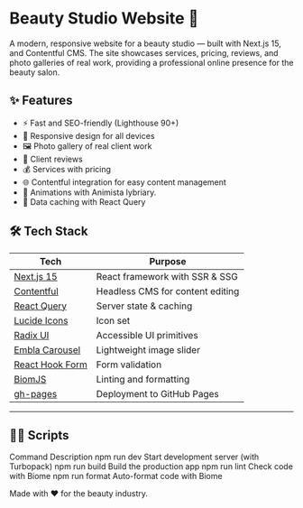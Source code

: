 # Beauty Studio Website 💄

A modern, responsive website for a beauty studio — built with Next.js 15, and Contentful CMS. The site showcases services, pricing, reviews, and photo galleries of real work, providing a professional online presence for the beauty salon.

## ✨ Features

- ⚡️ Fast and SEO-friendly (Lighthouse 90+)
- 💅 Responsive design for all devices
- 🖼️ Photo gallery of real client work
- 💬 Client reviews
- 💰 Services with pricing
- 🌐 Contentful integration for easy content management
- 📸 Animations with Animista lybriary.
- 🧠 Data caching with React Query

## 🛠️ Tech Stack

| Tech                | Purpose                              |
|---------------------|--------------------------------------|
| [Next.js 15](https://nextjs.org/)     | React framework with SSR & SSG |
| [Contentful](https://www.contentful.com/) | Headless CMS for content editing |
| [React Query](https://tanstack.com/query/) | Server state & caching |
| [Lucide Icons](https://lucide.dev/) | Icon set |
| [Radix UI](https://www.radix-ui.com/) | Accessible UI primitives |
| [Embla Carousel](https://www.embla-carousel.com/) | Lightweight image slider |
| [React Hook Form](https://react-hook-form.com/) | Form validation |
| [BiomJS](https://biomejs.dev/) | Linting and formatting |
| [gh-pages](https://www.npmjs.com/package/gh-pages) | Deployment to GitHub Pages |

---

## 🧑‍💻 Scripts
Command	Description
npm run dev	Start development server (with Turbopack)
npm run build	Build the production app
npm run lint	Check code with Biome
npm run format	Auto-format code with Biome

Made with ❤️ for the beauty industry.

